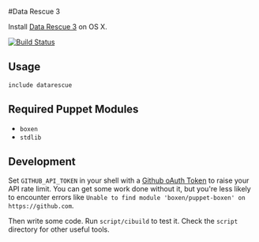 #Data Rescue 3

Install [Data Rescue 3](http://www.prosofteng.com/products/data_rescue.php) on OS X.

[![Build Status](https://travis-ci.org/takashiyoshida/puppet-datarescue.svg?branch=master)](https://travis-ci.org/takashiyoshida/puppet-datarescue)

## Usage

```puppet
include datarescue
```

## Required Puppet Modules

* `boxen`
* `stdlib`

## Development

Set `GITHUB_API_TOKEN` in your shell with a [Github oAuth Token](https://help.github.com/articles/creating-an-oauth-token-for-command-line-use) to raise your API rate limit. You can get some work done without it, but you're less likely to encounter errors like `Unable to find module 'boxen/puppet-boxen' on https://github.com`.

Then write some code. Run `script/cibuild` to test it. Check the `script`
directory for other useful tools.
